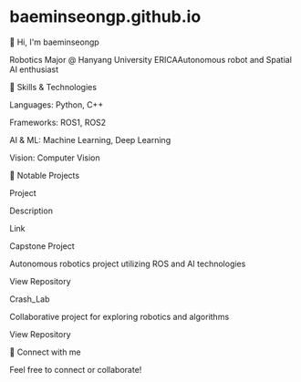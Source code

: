 # baeminseongp.github.io

👋 Hi, I'm baeminseongp

Robotics Major @ Hanyang University ERICAAutonomous robot and Spatial AI enthusiast

🚀 Skills & Technologies

Languages: Python, C++

Frameworks: ROS1, ROS2

AI & ML: Machine Learning, Deep Learning

Vision: Computer Vision

🌟 Notable Projects

Project

Description

Link

Capstone Project

Autonomous robotics project utilizing ROS and AI technologies

View Repository

Crash_Lab

Collaborative project for exploring robotics and algorithms

View Repository

🔗 Connect with me

Feel free to connect or collaborate!
